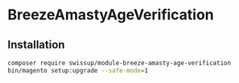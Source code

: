 # BreezeAmastyAgeVerification

## Installation

```bash
composer require swissup/module-breeze-amasty-age-verification
bin/magento setup:upgrade --safe-mode=1
```
